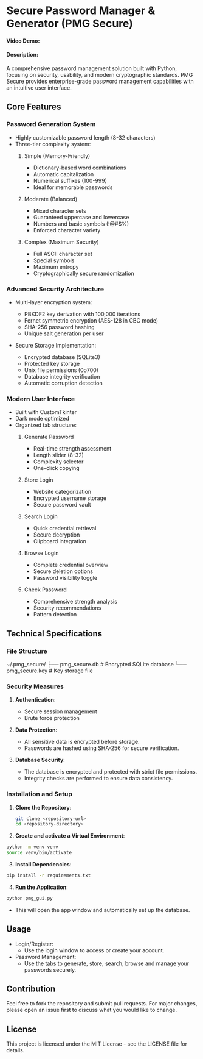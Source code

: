 # Secure Password Manager & Generator (PMG Secure)
#### Video Demo: <URL HERE>
#### Description:

A comprehensive password management solution built with Python, focusing on security, usability, and modern cryptographic standards. PMG Secure provides enterprise-grade password management capabilities with an intuitive user interface.

## Core Features

### Password Generation System
- Highly customizable password length (8-32 characters)
- Three-tier complexity system:
  1. Simple (Memory-Friendly)
     - Dictionary-based word combinations
     - Automatic capitalization
     - Numerical suffixes (100-999)
     - Ideal for memorable passwords
  
  2. Moderate (Balanced)
     - Mixed character sets
     - Guaranteed uppercase and lowercase
     - Numbers and basic symbols (!@#$%)
     - Enforced character variety
  
  3. Complex (Maximum Security)
     - Full ASCII character set
     - Special symbols
     - Maximum entropy
     - Cryptographically secure randomization

### Advanced Security Architecture
- Multi-layer encryption system:
  - PBKDF2 key derivation with 100,000 iterations
  - Fernet symmetric encryption (AES-128 in CBC mode)
  - SHA-256 password hashing
  - Unique salt generation per user
  
- Secure Storage Implementation:
  - Encrypted database (SQLite3)
  - Protected key storage
  - Unix file permissions (0o700)
  - Database integrity verification
  - Automatic corruption detection

### Modern User Interface
- Built with CustomTkinter
- Dark mode optimized
- Organized tab structure:
  1. Generate Password
     - Real-time strength assessment
     - Length slider (8-32)
     - Complexity selector
     - One-click copying
  
  2. Store Login
     - Website categorization
     - Encrypted username storage
     - Secure password vault
  
  3. Search Login
     - Quick credential retrieval
     - Secure decryption
     - Clipboard integration
  
  4. Browse Login
     - Complete credential overview
     - Secure deletion options
     - Password visibility toggle
  
  5. Check Password
     - Comprehensive strength analysis
     - Security recommendations
     - Pattern detection

## Technical Specifications

### File Structure
~/.pmg_secure/ 
  ├── pmg_secure.db # Encrypted SQLite database 
  └── pmg_secure.key # Key storage file



### Security Measures
1. **Authentication**:
   - Secure session management
   - Brute force protection

2. **Data Protection**:
   - All sensitive data is encrypted before storage.
   - Passwords are hashed using SHA-256 for secure verification.

3. **Database Security**:
   - The database is encrypted and protected with strict file permissions.
   - Integrity checks are performed to ensure data consistency.

### Installation and Setup
1. **Clone the Repository**:
   ```bash
   git clone <repository-url>
   cd <repository-directory>
   ```

2. **Create and activate a Virtual Environment**:
  ```bash
  python -m venv venv
  source venv/bin/activate
  ```

3. **Install Dependencies**:
  ```bash
  pip install -r requirements.txt
  ```

4. **Run the Application**:
  ```bash
  python pmg_gui.py
  ```
  - This will open the app window and automatically set up the database.

## Usage
- Login/Register:
  - Use the login window to access or create your account.
- Password Management:
  - Use the tabs to generate, store, search, browse and manage your passwords securely.

## Contribution
Feel free to fork the repository and submit pull requests. For major changes, please open an issue first to discuss what you would like to change.

## License
This project is licensed under the MIT License - see the LICENSE file for details.